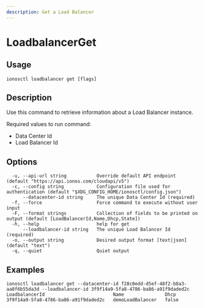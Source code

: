 ```yaml
---
description: Get a Load Balancer
---
```


# LoadbalancerGet

## Usage

```text
ionosctl loadbalancer get [flags]
```

## Description

Use this command to retrieve information about a Load Balancer instance.

Required values to run command:

* Data Center Id
* Load Balancer Id

## Options

```text
  -u, --api-url string           Override default API endpoint (default "https://api.ionos.com/cloudapi/v5")
  -c, --config string            Configuration file used for authentication (default "$XDG_CONFIG_HOME/ionosctl/config.json")
      --datacenter-id string     The unique Data Center Id (required)
  -f, --force                    Force command to execute without user input
  -F, --format strings           Collection of fields to be printed on output (default [LoadBalancerId,Name,Dhcp,State])
  -h, --help                     help for get
      --loadbalancer-id string   The unique Load Balancer Id (required)
  -o, --output string            Desired output format [text|json] (default "text")
  -q, --quiet                    Quiet output
```

## Examples

```text
ionosctl loadbalancer get --datacenter-id f28c0edd-d5ef-48f2-b8a3-aa8f6b55da3d --loadbalancer-id 3f9f14a9-5fa8-4786-ba86-a91f9daded2c 
LoadbalancerId                         Name               Dhcp
3f9f14a9-5fa8-4786-ba86-a91f9daded2c   demoLoadBalancer   false
```

